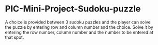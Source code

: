# PIC-Mini-Project-Sudoku-puzzle
A choice is provided between 3 sudoku puzzles and the player can solve the puzzle by entering row and column number and the choice.
Solve it by entering the row number, column number and the number to be entered at that spot.
